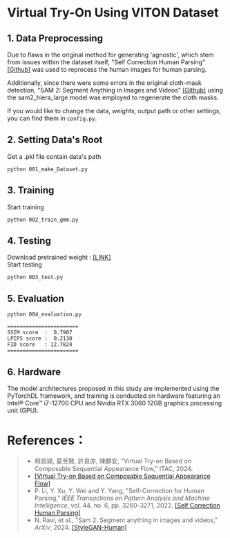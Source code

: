 # Virtual Try-On Using VITON Dataset

## 1. Data Preprocessing
Due to flaws in the original method for generating 'agnostic', which stem from issues within the dataset itself, "Self Correction Human Parsing" [[Github]](https://github.com/GoGoDuck912/Self-Correction-Human-Parsing) was used to reprocess the human images for human parsing.  

Additionally, since there were some errors in the original cloth-mask detection, "SAM 2: Segment Anything in Images and Videos" [[Github]](https://github.com/facebookresearch/segment-anything-2) using the sam2_hiera_large model was employed to regenerate the cloth masks.

If you would like to change the data, weights, output path or other settings,   
you can find them in ```config.py```.

## 2. Setting Data's Root 
Get a .pkl file contain data's path 
```
python 001_make_Dataset.py
```  

## 3. Training
Start training 
```
python 002_train_gmm.py
```

## 4. Testing 
Download pretrained weight : [[LINK]](https://drive.google.com/file/d/1RDFMggrEvwJ5xSO8UmyDEqfojSvUy2S1/view?usp=sharing)  
Start testing
```
python 003_test.py
```

## 5. Evaluation
```
python 004_evaluation.py
```

```
=======================
SSIM score  :  0.7907
LPIPS score :  0.2130
FID score   : 12.7824
=======================
```  

## 6. Hardware
The model architectures proposed in this study are implemented using the PyTorchDL framework, and training is conducted on hardware featuring an Intel® Core™ i7-12700 CPU and Nvidia RTX 3060 12GB graphics processing unit (GPU).

# References： 
> * 柯良頴, 夏至賢, 許良亦, 陳麒安, "Virtual Try-on Based on Composable Sequential Appearance Flow," ITAC, 2024.
> * [[Virtual Try-on Based on Composable Sequential Appearance Flow]](https://github.com/Anguschen1011/VirtualTryOn-VITON-V1)
> * P. Li, Y. Xu, Y. Wei and Y. Yang, "Self-Correction for Human Parsing," _IEEE Transactions on Pattern Analysis and Machine Intelligence_, vol. 44, no. 6, pp. 3260-3271, 2022.
>[[Self Correction Human Parsing]](https://github.com/GoGoDuck912/Self-Correction-Human-Parsing)  
> * N. Ravi, et al., "Sam 2: Segment anything in images and videos," _ArXiv_, 2024.
>[[StyleGAN-Human]](https://github.com/facebookresearch/segment-anything-2)

